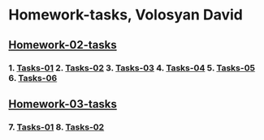 # Homework-tasks, Volosyan David

## [Homework-02-tasks](https://github.com/Davidass/html-css-tasks/tree/master/homework-02-tasks)

### 1. [Tasks-01](https://davidass.github.io/html-css-tasks/homework-02-tasks/tasks1.html) 2. [Tasks-02](https://davidass.github.io/html-css-tasks/homework-02-tasks/tasks2.html) 3. [Tasks-03](https://davidass.github.io/html-css-tasks/homework-02-tasks/tasks3.html) 4. [Tasks-04](https://davidass.github.io/html-css-tasks/homework-02-tasks/tasks4.html) 5. [Tasks-05](https://davidass.github.io/html-css-tasks/homework-02-tasks/tasks5.html) 6. [Tasks-06](https://davidass.github.io/html-css-tasks/homework-02-tasks/tasks6.html)

## [Homework-03-tasks](https://github.com/Davidass/html-css-tasks/tree/master/homework-03-tasks)

### 7. [Tasks-01](https://davidass.github.io/html-css-tasks/homework-03-tasks/tasks1.html) 8. [Tasks-02](https://davidass.github.io/html-css-tasks/homework-03-tasks/tasks2.html)
